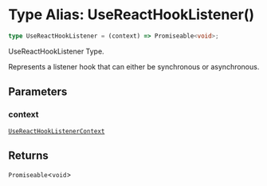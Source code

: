 # Type Alias: UseReactHookListener()

```ts
type UseReactHookListener = (context) => Promiseable<void>;
```

UseReactHookListener Type.

Represents a listener hook that can either be synchronous or asynchronous.

## Parameters

### context

[`UseReactHookListenerContext`](../interfaces/UseReactHookListenerContext.md)

## Returns

`Promiseable`\<`void`\>
